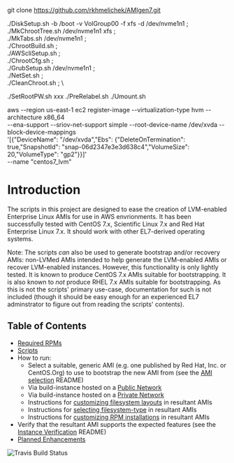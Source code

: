git clone https://github.com/rkhmelichek/AMIgen7.git

./DiskSetup.sh -b /boot -v VolGroup00 -f xfs -d /dev/nvme1n1 ; \
./MkChrootTree.sh /dev/nvme1n1 xfs ; \
./MkTabs.sh /dev/nvme1n1 ; \
./ChrootBuild.sh ; \
./AWScliSetup.sh ; \
./ChrootCfg.sh ; \
./GrubSetup.sh /dev/nvme1n1 ; \
./NetSet.sh ; \
./CleanChroot.sh ; \

./SetRootPW.sh xxx
./PreRelabel.sh
./Umount.sh

aws --region us-east-1 ec2 register-image --virtualization-type hvm --architecture x86_64 \
  --ena-support --sriov-net-support simple --root-device-name /dev/xvda --block-device-mappings \
  '[{"DeviceName": "/dev/xvda","Ebs": {"DeleteOnTermination": true,"SnapshotId": "snap-06d2347e3e3d638c4","VolumeSize": 20,"VolumeType": "gp2"}}]' \
  --name "centos7_lvm"

# Introduction
The scripts in this project are designed to ease the creation of LVM-enabled Enterprise Linux AMIs for use in AWS envrionments. It has been successfully tested with CentOS 7.x, Scientific Linux 7.x and Red Hat Enterprise Linux 7.x. It should work with other EL7-derived operating systems.

Note: The scripts _can_ also be used to generate bootstrap and/or recovery AMIs: non-LVMed AMIs intended to help generate the LVM-enabled AMIs or recover LVM-enabled instances. However, this functionality is only lightly tested. It is known to produce CentOS 7.x AMIs suitable for bootstrapping. It is also known to _not_ produce RHEL 7.x AMIs suitable for bootstrapping. As this is not the scripts' primary use-case, documentation for such is not included (though it should be easy enough for an experienced EL7 adminstrator to figure out from reading the scripts' contents).


## Table of Contents

* [Required RPMs](Docs/README_dependencies.md)
* [Scripts](Docs/README_scripts.md)
* How to run:
  * Select a suitable, generic AMI (e.g. one published by Red Hat, Inc. or CentOS.Org) to use to bootstrap the new AMI from (see the [AMI selection](Docs/README_BootstrapAMIselection.md) README)
  * Via build-instance hosted on a [Public Network](Docs/README_PublicRun.md)
  * Via build-instance hosted on a [Private Network](Docs/README_PrivateRun.md)
  * Instructions for [customizing filesystem layouts](Docs/README_CustomPartitioning.md) in resultant AMIs
  * Instructions for [selecting filesystem-type](Docs/README_XFS.md) in resultant AMIs
  * Instructions for [customizing RPM installations](Docs/README_AlternateBuildManifests.md) in resultant AMIs
* Verify that the resultant AMI supports the expected features (see the [Instance Verification](Docs/README_InstanceVerification.md) README)
* [Planned Enhancements](Docs/README_enhancements.md)

![Travis Build Status](https://travis-ci.org/ferricoxide/AMIgen7.svg?branch=master)
